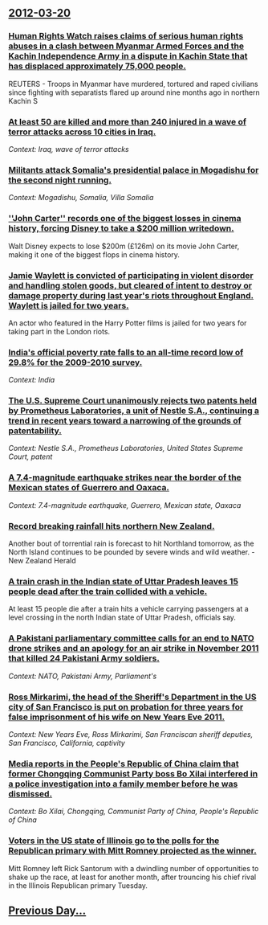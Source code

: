 ## [2012-03-20](/news/2012/03/20/index.md)

### [Human Rights Watch raises claims of serious human rights abuses in a clash between Myanmar Armed Forces and the Kachin Independence Army in a dispute in Kachin State that has displaced approximately 75,000 people. ](/news/2012/03/20/human-rights-watch-raises-claims-of-serious-human-rights-abuses-in-a-clash-between-myanmar-armed-forces-and-the-kachin-independence-army-in.md)
REUTERS - Troops in Myanmar have murdered, tortured and raped civilians since fighting with separatists flared up around nine months ago in northern Kachin S

### [At least 50 are killed and more than 240 injured in a wave of terror attacks across 10 cities in Iraq. ](/news/2012/03/20/at-least-50-are-killed-and-more-than-240-injured-in-a-wave-of-terror-attacks-across-10-cities-in-iraq.md)
_Context: Iraq, wave of terror attacks_

### [Militants attack Somalia's presidential palace in Mogadishu for the second night running. ](/news/2012/03/20/militants-attack-somalia-s-presidential-palace-in-mogadishu-for-the-second-night-running.md)
_Context: Mogadishu, Somalia, Villa Somalia_

### [''John Carter'' records one of the biggest losses in cinema history, forcing Disney to take a $200 million writedown. ](/news/2012/03/20/john-carter-records-one-of-the-biggest-losses-in-cinema-history-forcing-disney-to-take-a-200-million-writedown.md)
Walt Disney expects to lose $200m (£126m) on its movie John Carter, making it one of the biggest flops in cinema history.

### [Jamie Waylett is convicted of participating in violent disorder and handling stolen goods, but cleared of intent to destroy or damage property during last year's riots throughout England. Waylett is jailed for two years. ](/news/2012/03/20/jamie-waylett-is-convicted-of-participating-in-violent-disorder-and-handling-stolen-goods-but-cleared-of-intent-to-destroy-or-damage-proper.md)
An actor who featured in the Harry Potter films is jailed for two years for taking part in the London riots.

### [India's official poverty rate falls to an all-time record low of 29.8% for the 2009-2010 survey. ](/news/2012/03/20/india-s-official-poverty-rate-falls-to-an-all-time-record-low-of-29-8-for-the-2009-2010-survey.md)
_Context: India_

### [The U.S. Supreme Court unanimously rejects two patents held by Prometheus Laboratories, a unit of Nestle S.A., continuing a trend in recent years toward a narrowing of the grounds of patentability. ](/news/2012/03/20/the-u-s-supreme-court-unanimously-rejects-two-patents-held-by-prometheus-laboratories-a-unit-of-nestla-c-s-a-continuing-a-trend-in-recent.md)
_Context: Nestle S.A., Prometheus Laboratories, United States Supreme Court, patent_

### [A 7.4-magnitude earthquake strikes near the border of the Mexican states of Guerrero and Oaxaca. ](/news/2012/03/20/a-7-4-magnitude-earthquake-strikes-near-the-border-of-the-mexican-states-of-guerrero-and-oaxaca.md)
_Context: 7.4-magnitude earthquake, Guerrero, Mexican state, Oaxaca_

### [Record breaking rainfall hits northern New Zealand. ](/news/2012/03/20/record-breaking-rainfall-hits-northern-new-zealand.md)
Another bout of torrential rain is forecast to hit Northland tomorrow, as the North Island continues to be pounded by severe winds and wild weather. - New Zealand Herald

### [A train crash in the Indian state of Uttar Pradesh leaves 15 people dead after the train collided with a vehicle. ](/news/2012/03/20/a-train-crash-in-the-indian-state-of-uttar-pradesh-leaves-15-people-dead-after-the-train-collided-with-a-vehicle.md)
At least 15 people die after a train hits a vehicle carrying passengers at a level crossing in the north Indian state of Uttar Pradesh, officials say.

### [A Pakistani parliamentary committee calls for an end to NATO drone strikes and an apology for an air strike in November 2011 that killed 24 Pakistani Army soldiers. ](/news/2012/03/20/a-pakistani-parliamentary-committee-calls-for-an-end-to-nato-drone-strikes-and-an-apology-for-an-air-strike-in-november-2011-that-killed-24.md)
_Context: NATO, Pakistani Army, Parliament's_

### [Ross Mirkarimi, the head of the Sheriff's Department in the US city of San Francisco is put on probation for three years for false imprisonment of his wife on New Years Eve 2011. ](/news/2012/03/20/ross-mirkarimi-the-head-of-the-sheriff-s-department-in-the-us-city-of-san-francisco-is-put-on-probation-for-three-years-for-false-imprisonm.md)
_Context: New Years Eve, Ross Mirkarimi, San Franciscan sheriff deputies, San Francisco, California, captivity_

### [Media reports in the People's Republic of China claim that former Chongqing Communist Party boss Bo Xilai interfered in a police investigation into a family member before he was dismissed. ](/news/2012/03/20/media-reports-in-the-people-s-republic-of-china-claim-that-former-chongqing-communist-party-boss-bo-xilai-interfered-in-a-police-investigati.md)
_Context: Bo Xilai, Chongqing, Communist Party of China, People's Republic of China_

### [Voters in the US state of Illinois go to the polls for the Republican primary with Mitt Romney projected as the winner.](/news/2012/03/20/voters-in-the-us-state-of-illinois-go-to-the-polls-for-the-republican-primary-with-mitt-romney-projected-as-the-winner.md)
Mitt Romney left Rick Santorum with a dwindling number of opportunities to shake up the race, at least for another month, after trouncing his chief rival in the Illinois Republican primary Tuesday.

## [Previous Day...](/news/2012/03/19/index.md)

